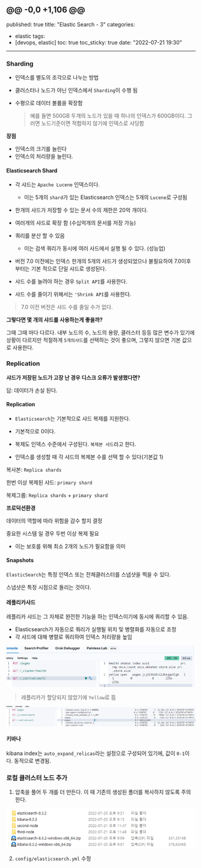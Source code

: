 ## @@ -0,0 +1,106 @@

published: true
title: "Elastic Search - 3"
categories:

- elastic
  tags:
- [devops, elastic]
  toc: true
  toc_sticky: true
  date: "2022-07-21 19:30"

---

### Sharding

- 인덱스를 별도의 조각으로 나누는 방법

- 클러스터나 노드가 아닌 인덱스에서 `Sharding`이 수행 됨

- 수평으로 데이터 볼륨을 확장함

  > 예를 들면 500GB 두개의 노드가 있을 때 하나의 인덱스가 600GB이다. 그러면 노드기준이면 적합하지 않기에 인덱스로 샤딩함

**장점**

- 인덱스의 크기를 늘린다
- 인덱스의 처리량을 늘린다.

#### Elasticsearch Shard

- 각 샤드는 `Apache Lucene` 인덱스이다.
  - 이는 5개의 `shard`가 있는 Elasticsearch 인덱스는 5개의 `Lucene`로 구성됨
- 한개의 샤드가 저장할 수 있는 문서 수의 제한은 20억 개이다.
- 여러개의 샤드로 확장 함 (수십억개의 문서를 저장 가능)

- 쿼리를 분산 할 수 있음
  - 이는 검색 쿼리가 동시에 여러 사드에서 실행 될 수 있다. (성능업)
- 버전 7.0 이전에는 인덱스 한개의 5개의 샤드가 생성되었으나 불필요하여 7.0이후부터는 기본 적으로 단일 샤드로 생성된다.

- 샤드 수를 늘려야 하는 경우 `Split API`를 사용한다.
- 샤드 수를 줄이기 위해서는 `'Shrink API`를 사용한다.

> 7.0 이전 버전은 샤드 수를 줄일 수가 없다.

**그렇다면 몇 개의 샤드를 사용하는게 좋을까?**

그때 그때 마다 다르다. 내부 노드의 수, 노드의 용량, 클러스터 등등 많은 변수가 있기에 상황이 다르지만 적절하게 `5개의샤드`를 선택하는 것이 좋으며, 그렇지 않으면 기본 값으로 사용한다.

### Replication

**샤드가 저장된 노드가 고장 난 경우 디스크 오류가 발생했다면?**

답: 데이터가 손실 된다.

#### Replication

- `Elasticsearch`는 기본적으로 샤드 복제를 지원한다.

- 기본적으로 0이다.

- 복제도 인덱스 수준에서 구성된다. `복제본 샤드`라고 한다.
- 인덱스를 생성할 때 각 샤드의 복제본 수를 선택 할 수 있다(기본값 1)

복사본: `Replica shards`

한번 이상 복제된 샤드: `primary shard`

복제그룹: `Replica shards` + `primary shard`

**프로덕션환경**

데이터의 역할에 따라 위험을 감수 할지 결정

중요한 시스템 일 경우 두번 이상 복제 필요

- 이는 보호를 위해 최소 2개의 노드가 필요함을 의미

#### Snapshots

`ElasticSearch`는 특정 인덱스 또는 전체클러스터를 스냅샷을 찍을 수 있다.

스냅샷은 특정 시점으로 돌리는 것이다.

#### 레플리카샤드

레플리카 샤드는 그 자체로 완전한 기능을 하는 인덱스이기에 동시에 쿼리할 수 있음.

- Elasticsearch가 자동으로 쿼리가 실행될 위치 및 병렬화를 자동으로 조정
- 각 샤드에 대해 병렬로 쿼리하여 인덱스 처리량을 높임

![image-20220721233754383](../../../assets/images/posts/2022-07-21-post-elastic-search3/image-20220721233754383.png)

> 레플리카가 할당되지 않았기에 `Yellow`로 뜸

![image-20220721233931081](../../../assets/images/posts/2022-07-21-post-elastic-search3/image-20220721233931081.png)

#### 키바나

kibana index는 `auto_expand_relicas`라는 설정으로 구성되어 있기에, 값이 `0-1`이다. 동적으로 변경됨.

### 로컬 클러스터 노드 추가

1. 압축을 풀어 두 개를 더 만든다. 이 때 기존의 생성된 폴더를 복사하지 않도록 주의한다.

![image-20220721234834223](../../../assets/images/posts/2022-07-21-post-elastic-search3/image-20220721234834223.png)

2. `config/elasticsearch.yml` 수정
